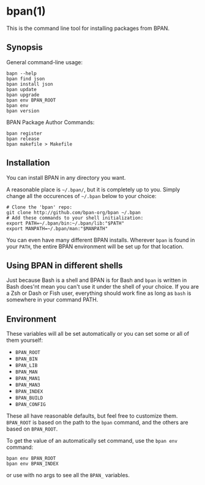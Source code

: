 bpan(1)
=======

This is the command line tool for installing packages from BPAN.

## Synopsis

General command-line usage:

    bapn --help
    bpan find json
    bpan install json
    bpan update
    bpan upgrade
    bpan env BPAN_ROOT
    bpan env
    bpan version

BPAN Package Author Commands:

    bpan register
    bpan release
    bpan makefile > Makefile

## Installation

You can install BPAN in any directory you want.

A reasonable place is `~/.bpan/`, but it is completely up to you. Simply change
all the occurences of `~/.bpan` below to your choice:

    # Clone the 'bpan' repo:
    git clone http://github.com/bpan-org/bpan ~/.bpan
    # Add these commands to your shell initialization:
    export PATH=~/.bpan/bin:~/.bpan/lib:"$PATH"
    export MANPATH=~/.bpan/man:"$MANPATH"

You can even have many different BPAN installs.  Wherever `bpan` is found in
your `PATH`, the entire BPAN environment will be set up for that location.

## Using BPAN in different shells

Just because Bash is a shell and BPAN is for Bash and `bpan` is written in Bash
does'nt mean you can't use it under the shell of your choice. If you are a Zsh
or Dash or Fish user, everything should work fine as long as `bash` is
somewhere in your command PATH.

## Environment

These variables will all be set automatically or you can set some or all of
them yourself:

* `BPAN_ROOT`
* `BPAN_BIN`
* `BPAN_LIB`
* `BPAN_MAN`
* `BPAN_MAN1`
* `BPAN_MAN3`
* `BPAN_INDEX`
* `BPAN_BUILD`
* `BPAN_CONFIG`

These all have reasonable defaults, but feel free to customize them.
`BPAN_ROOT` is based on the path to the `bpan` command, and the others are
based on `BPAN_ROOT`.

To get the value of an automatically set command, use the `bpan env` command:

    bpan env BPAN_ROOT
    bpan env BPAN_INDEX

or use with no args to see all the `BPAN_` variables.
